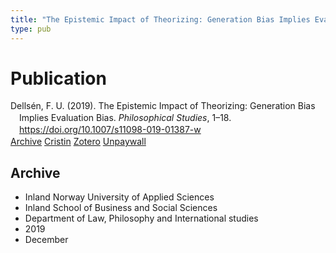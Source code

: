```yaml
---
title: "The Epistemic Impact of Theorizing: Generation Bias Implies Evaluation Bias"
type: pub
---
```

<h1>Publication</h1>
<article id="csl-bib-container-9JD82DXQ" class="csl-bib-container">
  <div class="csl-bib-body" style="line-height: 1.35; padding-left: 1em; text-indent:-1em;">
  <div class="csl-entry">Dells&#xE9;n, F. U. (2019). The Epistemic Impact of Theorizing: Generation Bias Implies Evaluation Bias. <i>Philosophical Studies</i>, 1&#x2013;18. <a href="https://doi.org/10.1007/s11098-019-01387-w">https://doi.org/10.1007/s11098-019-01387-w</a></div>
</div>
  <div class="csl-bib-buttons">
    <a href="#taxonomy-article-9JD82DXQ" class="csl-bib-button">Archive</a>
    <a href="https://app.cristin.no/results/show.jsf?id=1755769" alt="Cristin URL" class="csl-bib-button">Cristin</a>
    <a href="http://zotero.org/groups/5022929/items/9JD82DXQ" alt="Zotero URL" class="csl-bib-button">Zotero</a>
    <a href="http://philsci-archive.pitt.edu/16679/1/Generation%20Bias%20and%20Evaluation%20Bias%20PhilStud%20Accepted.pdf" class="csl-bib-button">Unpaywall</a>
  </div>
  <div id="csl-bib-meta-container-9JD82DXQ"></div>
</article>
<div id="csl-bib-meta-9JD82DXQ" class="csl-bib-meta">
  <article id="taxonomy-article-9JD82DXQ" class="taxonomy-article">
    <h1>Archive</h1>
    <ul>
      <li>Inland Norway University of Applied Sciences</li>
      <li>Inland School of Business and Social Sciences</li>
      <li>Department of Law, Philosophy and International studies</li>
      <li>2019</li>
      <li>December</li>
    </ul>
  </article>
</div>
